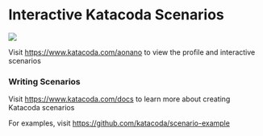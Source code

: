 # Interactive Katacoda Scenarios

[![](http://shields.katacoda.com/katacoda/aonano/count.svg)](https://www.katacoda.com/aonano "Get your profile on Katacoda.com")

Visit https://www.katacoda.com/aonano to view the profile and interactive scenarios

### Writing Scenarios
Visit https://www.katacoda.com/docs to learn more about creating Katacoda scenarios

For examples, visit https://github.com/katacoda/scenario-example
